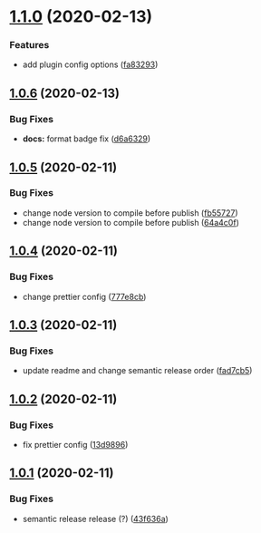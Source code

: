# [1.1.0](https://github.com/osiux/gatsby-remark-extract-keywords/compare/v1.0.6...v1.1.0) (2020-02-13)


### Features

* add plugin config options ([fa83293](https://github.com/osiux/gatsby-remark-extract-keywords/commit/fa832936f6ce5c09a2ca507aadd0b996706acfdb))

## [1.0.6](https://github.com/osiux/gatsby-remark-extract-keywords/compare/v1.0.5...v1.0.6) (2020-02-13)


### Bug Fixes

* **docs:** format badge fix ([d6a6329](https://github.com/osiux/gatsby-remark-extract-keywords/commit/d6a6329a4f36a8a967ac0008a08b7bf5cdaeef98))

## [1.0.5](https://github.com/osiux/gatsby-remark-extract-keywords/compare/v1.0.4...v1.0.5) (2020-02-11)


### Bug Fixes

* change node version to compile before publish ([fb55727](https://github.com/osiux/gatsby-remark-extract-keywords/commit/fb55727968fdcd788c5d702e54a9a8024e152472))
* change node version to compile before publish ([64a4c0f](https://github.com/osiux/gatsby-remark-extract-keywords/commit/64a4c0f633433e17467b65c3b684a1910f80d5f0))

## [1.0.4](https://github.com/osiux/gatsby-remark-extract-keywords/compare/v1.0.3...v1.0.4) (2020-02-11)


### Bug Fixes

* change prettier config ([777e8cb](https://github.com/osiux/gatsby-remark-extract-keywords/commit/777e8cbba71dd1c5be229bb2cd50a1b3341e2752))

## [1.0.3](https://github.com/osiux/gatsby-remark-extract-keywords/compare/v1.0.2...v1.0.3) (2020-02-11)


### Bug Fixes

* update readme and change semantic release order ([fad7cb5](https://github.com/osiux/gatsby-remark-extract-keywords/commit/fad7cb5e62a71d925b04556ef5742040e95a7982))

## [1.0.2](https://github.com/osiux/gatsby-remark-extract-keywords/compare/v1.0.1...v1.0.2) (2020-02-11)

### Bug Fixes

-   fix prettier config ([13d9896](https://github.com/osiux/gatsby-remark-extract-keywords/commit/13d9896c52bec565f700efe539807e0726f5870a))

## [1.0.1](https://github.com/osiux/gatsby-remark-extract-keywords/compare/v1.0.0...v1.0.1) (2020-02-11)

### Bug Fixes

-   semantic release release (?) ([43f636a](https://github.com/osiux/gatsby-remark-extract-keywords/commit/43f636a548c7f7b2e6ed4f9742a8d70035dd1193))
